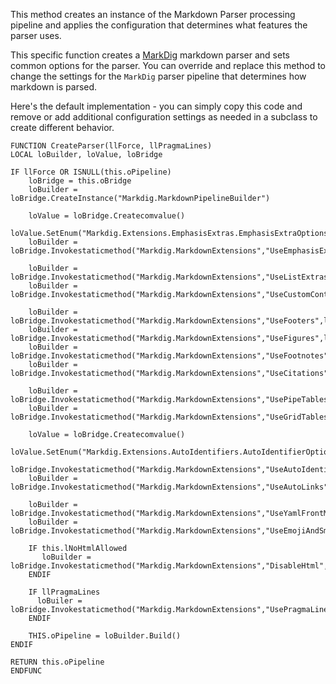 ﻿This method creates an instance of the Markdown Parser processing pipeline and applies the configuration that determines what features the parser uses. 

This specific function creates a [MarkDig](https://github.com/xoofx/markdig) markdown parser and sets common options for the parser. You can override and replace this method to change the settings for the `MarkDig` parser pipeline that determines how markdown is parsed.

Here's the default implementation - you can simply copy this code and remove or add additional configuration settings as needed in a subclass to create different behavior.

```foxpro
FUNCTION CreateParser(llForce, llPragmaLines)
LOCAL loBuilder, loValue, loBridge

IF llForce OR ISNULL(this.oPipeline)
	loBridge = this.oBridge
	loBuilder = loBridge.CreateInstance("Markdig.MarkdownPipelineBuilder")

	loValue = loBridge.Createcomvalue()
	loValue.SetEnum("Markdig.Extensions.EmphasisExtras.EmphasisExtraOptions.Default")	
	loBuilder = loBridge.Invokestaticmethod("Markdig.MarkdownExtensions","UseEmphasisExtras",loBuilder,loValue)

	loBuilder = loBridge.Invokestaticmethod("Markdig.MarkdownExtensions","UseListExtras",loBuilder)	
	loBuilder = loBridge.Invokestaticmethod("Markdig.MarkdownExtensions","UseCustomContainers",loBuilder)

	loBuilder = loBridge.Invokestaticmethod("Markdig.MarkdownExtensions","UseFooters",loBuilder)
	loBuilder = loBridge.Invokestaticmethod("Markdig.MarkdownExtensions","UseFigures",loBuilder)
	loBuilder = loBridge.Invokestaticmethod("Markdig.MarkdownExtensions","UseFootnotes",loBuilder)
	loBuilder = loBridge.Invokestaticmethod("Markdig.MarkdownExtensions","UseCitations",loBuilder)	
	
	loBuilder = loBridge.Invokestaticmethod("Markdig.MarkdownExtensions","UsePipeTables",loBuilder,null)
	loBuilder = loBridge.Invokestaticmethod("Markdig.MarkdownExtensions","UseGridTables",loBuilder)

	loValue = loBridge.Createcomvalue()
	loValue.SetEnum("Markdig.Extensions.AutoIdentifiers.AutoIdentifierOptions.GitHub")
	loBridge.Invokestaticmethod("Markdig.MarkdownExtensions","UseAutoIdentifiers",loBuilder,loValue)
	loBuilder = loBridge.Invokestaticmethod("Markdig.MarkdownExtensions","UseAutoLinks",loBuilder)
	
	loBuilder = loBridge.Invokestaticmethod("Markdig.MarkdownExtensions","UseYamlFrontMatter",loBuilder)
	loBuilder = loBridge.Invokestaticmethod("Markdig.MarkdownExtensions","UseEmojiAndSmiley",loBuilder,.T.)

	IF this.lNoHtmlAllowed
	   loBuilder = loBridge.Invokestaticmethod("Markdig.MarkdownExtensions","DisableHtml",loBuilder)
	ENDIF

	IF llPragmaLines
	  loBuiler = loBridge.Invokestaticmethod("Markdig.MarkdownExtensions","UsePragmaLines",loBuilder)
	ENDIF

	THIS.oPipeline = loBuilder.Build()
ENDIF

RETURN this.oPipeline
ENDFUNC
```